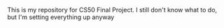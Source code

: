 This is my repository for CS50 Final Project. I still don't know what to do, but I'm setting everything up anyway
